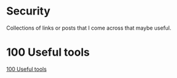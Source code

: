 # Security
Collections of links or posts that I come across that maybe useful.
# 100 Useful tools
[100 Useful tools](https://github.com/saackerman/Security/blob/main/100%20Useful%20Forensic%20Tools.png)
